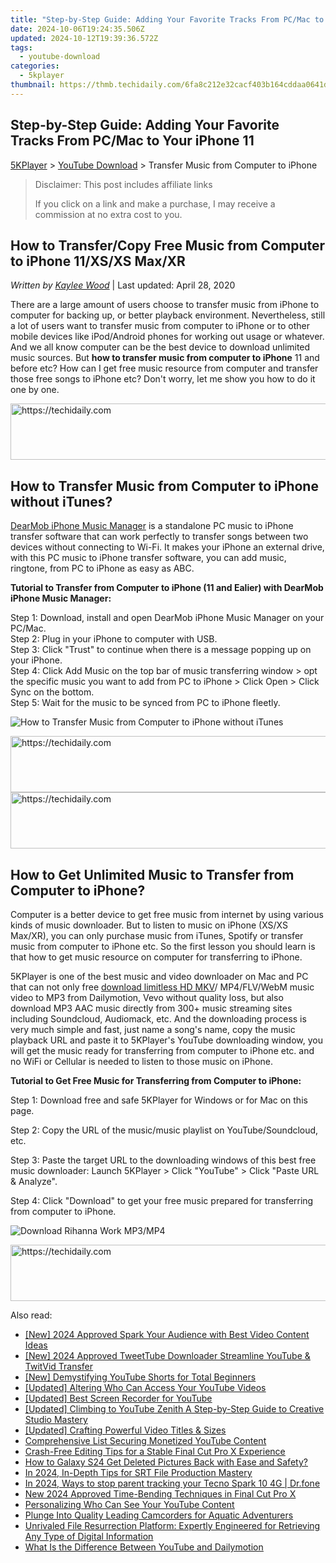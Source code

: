 ```yaml
---
title: "Step-by-Step Guide: Adding Your Favorite Tracks From PC/Mac to Your iPhone 11"
date: 2024-10-06T19:24:35.506Z
updated: 2024-10-12T19:39:36.572Z
tags:
  - youtube-download
categories:
  - 5kplayer
thumbnail: https://thmb.techidaily.com/6fa8c212e32cacf403b164cddaa0641d8c8c9740158f0e616afbd57801dea413.jpg
---
```


## Step-by-Step Guide: Adding Your Favorite Tracks From PC/Mac to Your iPhone 11

[5KPlayer](https://tools.techidaily.com/5kplayer/products/) \> [YouTube Download](https://tools.techidaily.com/5kplayer/youtube-download/) \> Transfer Music from Computer to iPhone 

>  Disclaimer: This post includes affiliate links
>
>  If you click on a link and make a purchase, I may receive a commission at no extra cost to you.
>

## How to Transfer/Copy Free Music from Computer to iPhone 11/XS/XS Max/XR

 _Written by [Kaylee Wood](https://www.quora.com/profile/Amanda-Hu-21)_ | Last updated: April 28, 2020 

There are a large amount of users choose to transfer music from iPhone to computer for backing up, or better playback environment. Nevertheless, still a lot of users want to transfer music from computer to iPhone or to other mobile devices like iPod/Android phones for working out usage or whatever. And we all know computer can be the best device to download unlimited music sources. But **how to transfer music from computer to iPhone** 11 and before etc? How can I get free music resource from computer and transfer those free songs to iPhone etc? Don't worry, let me show you how to do it one by one. 

<!-- affiliate ads begin -->
<a href="https://appsumo.8odi.net/c/5597632/2123727/7443" target="_top" id="2123727">
  <img src="//a.impactradius-go.com/display-ad/7443-2123727" border="0" alt="https://techidaily.com" width="728" height="90"/>
</a>
<img height="0" width="0" src="https://appsumo.8odi.net/i/5597632/2123727/7443" style="position:absolute;visibility:hidden;" border="0" />
<!-- affiliate ads end -->

## How to Transfer Music from Computer to iPhone without iTunes?

[DearMob iPhone Music Manager](https://tools.techidaily.com/5kplayer/iphone-manager/) is a standalone PC music to iPhone transfer software that can work perfectly to transfer songs between two devices without connecting to Wi-Fi. It makes your iPhone an external drive, with this PC music to iPhone transfer software, you can add music, ringtone, from PC to iPhone as easy as ABC. 

**Tutorial to Transfer from Computer to iPhone (11 and Ealier) with DearMob iPhone Music Manager:**

Step 1: Download, install and open DearMob iPhone Music Manager on your PC/Mac.   
Step 2: Plug in your iPhone to computer with USB.  
Step 3: Click "Trust" to continue when there is a message popping up on your iPhone.  
Step 4: Click Add Music on the top bar of music transferring window > opt the specific music you want to add from PC to iPhone > Click Open > Click Sync on the bottom.  
Step 5: Wait for the music to be synced from PC to iPhone fleetly. 

![How to Transfer Music from Computer to iPhone without iTunes](https://www.5kplayer.com/youtube-download/../iphone-manager/seoimg/copy-music-from-iphone-to-mac.png) 

<!-- affiliate ads begin -->
<a href="https://appsumo.8odi.net/c/5597632/2123726/7443" target="_top" id="2123726">
  <img src="//a.impactradius-go.com/display-ad/7443-2123726" border="0" alt="https://techidaily.com" width="600" height="90"/>
</a>
<img height="0" width="0" src="https://appsumo.8odi.net/i/5597632/2123726/7443" style="position:absolute;visibility:hidden;" border="0" />
<!-- affiliate ads end -->

<!-- affiliate ads begin -->
<a href="https://appsumo.8odi.net/c/5597632/2087395/7443" target="_top" id="2087395">
  <img src="//a.impactradius-go.com/display-ad/7443-2087395" border="0" alt="https://techidaily.com" width="728" height="90"/>
</a>
<img height="0" width="0" src="https://appsumo.8odi.net/i/5597632/2087395/7443" style="position:absolute;visibility:hidden;" border="0" />
<!-- affiliate ads end -->

##  How to Get Unlimited Music to Transfer from Computer to iPhone?

Computer is a better device to get free music from internet by using various kinds of music downloader. But to listen to music on iPhone (XS/XS Max/XR), you can only purchase music from iTunes, Spotify or transfer music from computer to iPhone etc. So the first lesson you should learn is that how to get music resource on computer for transferring to iPhone. 

5KPlayer is one of the best music and video downloader on Mac and PC that can not only free [download limitless HD MKV](https://tools.techidaily.com/5kplayer/youtube-download/)/ MP4/FLV/WebM music video to MP3 from Dailymotion, Vevo without quality loss, but also download MP3 AAC music directly from 300+ music streaming sites including Soundcloud, Audiomack, etc. And the downloading process is very much simple and fast, just name a song's name, copy the music playback URL and paste it to 5KPlayer's YouTube downloading window, you will get the music ready for transferring from computer to iPhone etc. and no WiFi or Cellular is needed to listen to those music on iPhone. 

**Tutorial to Get Free Music for Transferring from Computer to iPhone:**

Step 1: Download free and safe 5KPlayer for Windows or for Mac on this page. 

Step 2: Copy the URL of the music/music playlist on YouTube/Soundcloud, etc. 

Step 3: Paste the target URL to the downloading windows of this best free music downloader: Launch 5KPlayer > Click "YouTube" > Click "Paste URL & Analyze". 

Step 4: Click "Download" to get your free music prepared for transferring from computer to iPhone.

![Download Rihanna Work MP3/MP4](https://www.5kplayer.com/youtube-download/img/rihanna-work-downloads.jpg)

<!-- affiliate ads begin -->
<a href="https://unicoeye.pxf.io/c/5597632/2134229/18498" target="_top" id="2134229">
  <img src="//a.impactradius-go.com/display-ad/18498-2134229" border="0" alt="https://techidaily.com" width="728" height="90"/>
</a>
<img height="0" width="0" src="https://unicoeye.pxf.io/i/5597632/2134229/18498" style="position:absolute;visibility:hidden;" border="0" />
<!-- affiliate ads end -->

<ins class="adsbygoogle"
     style="display:block"
     data-ad-format="autorelaxed"
     data-ad-client="ca-pub-7571918770474297"
     data-ad-slot="1223367746"></ins>

<ins class="adsbygoogle"
     style="display:block"
     data-ad-client="ca-pub-7571918770474297"
     data-ad-slot="8358498916"
     data-ad-format="auto"
     data-full-width-responsive="true"></ins>

<span class="atpl-alsoreadstyle">Also read:</span>
<div><ul>
<li><a href="https://youtube-lab.techidaily.com/024-approved-spark-your-audience-with-best-video-content-ideas/"><u>[New] 2024 Approved Spark Your Audience with Best Video Content Ideas</u></a></li>
<li><a href="https://twitter-clips.techidaily.com/new-2024-approved-tweettube-downloader-streamline-youtube-and-twitvid-transfer/"><u>[New] 2024 Approved TweetTube Downloader Streamline YouTube & TwitVid Transfer</u></a></li>
<li><a href="https://youtube-video-recordings.techidaily.com/new-demystifying-youtube-shorts-for-total-beginners/"><u>[New] Demystifying YouTube Shorts for Total Beginners</u></a></li>
<li><a href="https://youtube-video-recordings.techidaily.com/updated-altering-who-can-access-your-youtube-videos/"><u>[Updated] Altering Who Can Access Your YouTube Videos</u></a></li>
<li><a href="https://youtube-video-recordings.techidaily.com/updated-best-screen-recorder-for-youtube/"><u>[Updated] Best Screen Recorder for YouTube</u></a></li>
<li><a href="https://youtube-video-recordings.techidaily.com/updated-climbing-to-youtube-zenith-a-step-by-step-guide-to-creative-studio-mastery/"><u>[Updated] Climbing to YouTube Zenith A Step-by-Step Guide to Creative Studio Mastery</u></a></li>
<li><a href="https://youtube-video-recordings.techidaily.com/updated-crafting-powerful-video-titles-and-sizes/"><u>[Updated] Crafting Powerful Video Titles & Sizes</u></a></li>
<li><a href="https://youtube-video-recordings.techidaily.com/comprehensive-list-securing-monetized-youtube-content/"><u>Comprehensive List Securing Monetized YouTube Content</u></a></li>
<li><a href="https://ai-vdieo-software.techidaily.com/crash-free-editing-tips-for-a-stable-final-cut-pro-x-experience/"><u>Crash-Free Editing Tips for a Stable Final Cut Pro X Experience</u></a></li>
<li><a href="https://blog-min.techidaily.com/how-to-galaxy-s24-get-deleted-pictures-back-with-ease-and-safety-by-fonelab-android-recover-pictures/"><u>How to Galaxy S24 Get Deleted Pictures Back with Ease and Safety?</u></a></li>
<li><a href="https://fox-info.techidaily.com/in-2024-in-depth-tips-for-srt-file-production-mastery/"><u>In 2024, In-Depth Tips for SRT File Production Mastery</u></a></li>
<li><a href="https://android-location-track.techidaily.com/in-2024-ways-to-stop-parent-tracking-your-tecno-spark-10-4g-drfone-by-drfone-virtual-android/"><u>In 2024, Ways to stop parent tracking your Tecno Spark 10 4G | Dr.fone</u></a></li>
<li><a href="https://ai-video-tools.techidaily.com/new-2024-approved-time-bending-techniques-in-final-cut-pro-x/"><u>New 2024 Approved Time-Bending Techniques in Final Cut Pro X</u></a></li>
<li><a href="https://youtube-video-recordings.techidaily.com/personalizing-who-can-see-your-youtube-content/"><u>Personalizing Who Can See Your YouTube Content</u></a></li>
<li><a href="https://extra-hints.techidaily.com/plunge-into-quality-leading-camcorders-for-aquatic-adventurers/"><u>Plunge Into Quality Leading Camcorders for Aquatic Adventurers</u></a></li>
<li><a href="https://data-recovery.techidaily.com/unrivaled-file-resurrection-platform-expertly-engineered-for-retrieving-any-type-of-digital-information/"><u>Unrivaled File Resurrection Platform: Expertly Engineered for Retrieving Any Type of Digital Information</u></a></li>
<li><a href="https://youtube-video-recordings.techidaily.com/what-is-the-difference-between-youtube-and-dailymotion/"><u>What Is the Difference Between YouTube and Dailymotion</u></a></li>
</ul></div>

